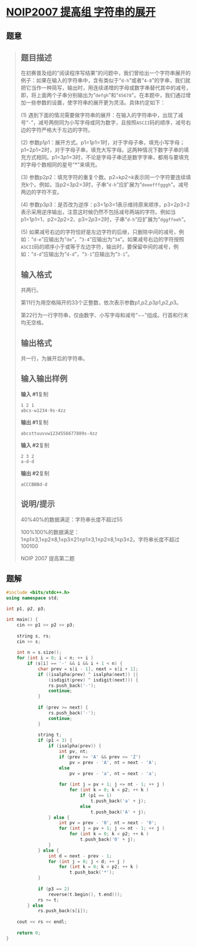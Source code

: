 #  [NOIP2007 提高组 字符串的展开](https://www.luogu.com.cn/problem/P1098)

## 题意

>   ## 题目描述
>
>   在初赛普及组的“阅读程序写结果”的问题中，我们曾给出一个字符串展开的例子：如果在输入的字符串中，含有类似于“`d-h`”或者“`4-8`”的字串，我们就把它当作一种简写，输出时，用连续递增的字母或数字串替代其中的减号，即，将上面两个子串分别输出为“`defgh`”和“`45678`"。在本题中，我们通过增加一些参数的设置，使字符串的展开更为灵活。具体约定如下：
>
>   (1) 遇到下面的情况需要做字符串的展开：在输入的字符串中，出现了减号“`-`”，减号两侧同为小写字母或同为数字，且按照`ASCII`码的顺序，减号右边的字符严格大于左边的字符。
>
>   (2) 参数p1*p*1：展开方式。p1=1*p*1=1时，对于字母子串，填充小写字母；p1=2*p*1=2时，对于字母子串，填充大写字母。这两种情况下数字子串的填充方式相同。p1=3*p*1=3时，不论是字母子串还是数字字串，都用与要填充的字母个数相同的星号“*”来填充。
>
>   (3) 参数p2*p*2：填充字符的重复个数。p2=k*p*2=*k*表示同一个字符要连续填充k个。例如，当p2=3*p*2=3时，子串“`d-h`”应扩展为“`deeefffgggh`”。减号两边的字符不变。
>
>   (4) 参数p3*p*3：是否改为逆序：p3=1*p*3=1表示维持原来顺序，p3=2*p*3=2表示采用逆序输出，注意这时候仍然不包括减号两端的字符。例如当p1=1*p*1=1、p2=2*p*2=2、p3=2*p*3=2时，子串“`d-h`”应扩展为“`dggffeeh`”。
>
>   (5) 如果减号右边的字符恰好是左边字符的后继，只删除中间的减号，例如：“`d-e`”应输出为“`de`”，“`3-4`”应输出为“`34`”。如果减号右边的字符按照`ASCII`码的顺序小于或等于左边字符，输出时，要保留中间的减号，例如：“`d-d`”应输出为“`d-d`”，“`3-1`”应输出为“`3-1`”。
>
>   ## 输入格式
>
>   共两行。
>
>   第11行为用空格隔开的33个正整数，依次表示参数p1,p2,p3*p*1,*p*2,*p*3。
>
>   第22行为一行字符串，仅由数字、小写字母和减号“−−”组成。行首和行末均无空格。
>
>   ## 输出格式
>
>   共一行，为展开后的字符串。
>
>   ## 输入输出样例
>
>   **输入 #1**复制
>
>   ```
>   1 2 1
>   abcs-w1234-9s-4zz
>   ```
>
>   **输出 #1**复制
>
>   ```
>   abcsttuuvvw1234556677889s-4zz
>   ```
>
>   **输入 #2**复制
>
>   ```
>   2 3 2
>   a-d-d
>   ```
>
>   **输出 #2**复制
>
>   ```
>   aCCCBBBd-d
>   ```
>
>   ## 说明/提示
>
>   40%40%的数据满足：字符串长度不超过55
>
>   100%100%的数据满足：1≤p1≤3,1≤p2≤8,1≤p3≤21≤*p*1≤3,1≤*p*2≤8,1≤*p*3≤2。字符串长度不超过100100
>
>   NOIP 2007 提高第二题

## 题解



```c++
#include <bits/stdc++.h>
using namespace std;

int p1, p2, p3;

int main() {
    cin >> p1 >> p2 >> p3;
    
    string s, rs;
    cin >> s;
    
    int n = s.size();
    for (int i = 0; i < n; ++ i )
        if (s[i] == '-' && i && i + 1 < n) {
            char prev = s[i - 1], next = s[i + 1];
            if ((isalpha(prev) ^ isalpha(next)) || 
                (isdigit(prev) ^ isdigit(next))) {
                rs.push_back('-');
                continue;
            }
            
            if (prev >= next) {
                rs.push_back('-');
                continue;
            }
            
            string t;
            if (p1 < 3) {
                if (isalpha(prev)) {
                    int pv, nt;
                    if (prev >= 'A' && prev <= 'Z')
                        pv = prev - 'A', nt = next - 'A';
                    else
                        pv = prev - 'a', nt = next - 'a';
                    
                    for (int j = pv + 1; j <= nt - 1; ++ j )
                        for (int k = 0; k < p2; ++ k )
                            if (p1 == 1)
                                t.push_back('a' + j);
                            else
                                t.push_back('A' + j);
                } else {
                    int pv = prev - '0', nt = next - '0';
                    for (int j = pv + 1; j <= nt - 1; ++ j )
                        for (int k = 0; k < p2; ++ k )
                            t.push_back('0' + j);
                }
            } else {
                int d = next - prev - 1;
                for (int j = 0; j < d; ++ j )
                    for (int k = 0; k < p2; ++ k )
                        t.push_back('*');
            }
            
            if (p3 == 2)
                reverse(t.begin(), t.end());
            rs += t;
        } else
            rs.push_back(s[i]);
        
    cout << rs << endl;
    
    return 0;
}
```



```python3

```

